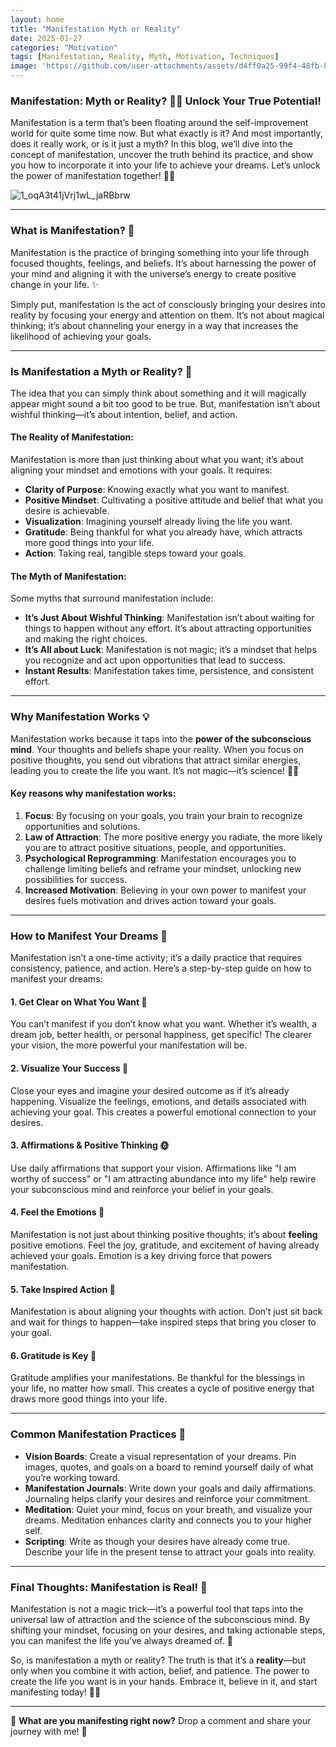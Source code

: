 ```yaml
---
layout: home
title: "Manifestation Myth or Reality"
date: 2025-01-27
categories: "Motivation"
tags: [Manifestation, Reality, Myth, Motivation, Techniques]
image: 'https://github.com/user-attachments/assets/d4ff0a25-99f4-48fb-889a-ca8c5ec29921'
---
```


### **Manifestation: Myth or Reality? 🌟✨ Unlock Your True Potential!**

Manifestation is a term that’s been floating around the self-improvement world for quite some time now. But what exactly is it? And most importantly, does it really work, or is it just a myth? In this blog, we’ll dive into the concept of manifestation, uncover the truth behind its practice, and show you how to incorporate it into your life to achieve your dreams. Let’s unlock the power of manifestation together! 🔑🌈

![1_oqA3t41jVrj1wL_jaRBbrw](https://github.com/user-attachments/assets/d4ff0a25-99f4-48fb-889a-ca8c5ec29921)

---

### **What is Manifestation? 🤔**

Manifestation is the practice of bringing something into your life through focused thoughts, feelings, and beliefs. It’s about harnessing the power of your mind and aligning it with the universe’s energy to create positive change in your life. ✨

Simply put, manifestation is the act of consciously bringing your desires into reality by focusing your energy and attention on them. It’s not about magical thinking; it’s about channeling your energy in a way that increases the likelihood of achieving your goals.

---

### **Is Manifestation a Myth or Reality? 🤨**

The idea that you can simply think about something and it will magically appear might sound a bit too good to be true. But, manifestation isn’t about wishful thinking—it’s about intention, belief, and action.

#### **The Reality of Manifestation:**

Manifestation is more than just thinking about what you want; it’s about aligning your mindset and emotions with your goals. It requires:
- **Clarity of Purpose**: Knowing exactly what you want to manifest.
- **Positive Mindset**: Cultivating a positive attitude and belief that what you desire is achievable.
- **Visualization**: Imagining yourself already living the life you want.
- **Gratitude**: Being thankful for what you already have, which attracts more good things into your life.
- **Action**: Taking real, tangible steps toward your goals.

#### **The Myth of Manifestation:**

Some myths that surround manifestation include:
- **It’s Just About Wishful Thinking**: Manifestation isn’t about waiting for things to happen without any effort. It’s about attracting opportunities and making the right choices.
- **It’s All about Luck**: Manifestation is not magic; it’s a mindset that helps you recognize and act upon opportunities that lead to success.
- **Instant Results**: Manifestation takes time, persistence, and consistent effort.

---

### **Why Manifestation Works 💡**

Manifestation works because it taps into the **power of the subconscious mind**. Your thoughts and beliefs shape your reality. When you focus on positive thoughts, you send out vibrations that attract similar energies, leading you to create the life you want. It’s not magic—it’s science! 🧠✨

#### **Key reasons why manifestation works:**
1. **Focus**: By focusing on your goals, you train your brain to recognize opportunities and solutions.
2. **Law of Attraction**: The more positive energy you radiate, the more likely you are to attract positive situations, people, and opportunities.
3. **Psychological Reprogramming**: Manifestation encourages you to challenge limiting beliefs and reframe your mindset, unlocking new possibilities for success.
4. **Increased Motivation**: Believing in your own power to manifest your desires fuels motivation and drives action toward your goals.

---

### **How to Manifest Your Dreams 🌟**

Manifestation isn’t a one-time activity; it’s a daily practice that requires consistency, patience, and action. Here’s a step-by-step guide on how to manifest your dreams:

#### 1. **Get Clear on What You Want** 🎯
You can’t manifest if you don’t know what you want. Whether it’s wealth, a dream job, better health, or personal happiness, get specific! The clearer your vision, the more powerful your manifestation will be.

#### 2. **Visualize Your Success** 🎨
Close your eyes and imagine your desired outcome as if it’s already happening. Visualize the feelings, emotions, and details associated with achieving your goal. This creates a powerful emotional connection to your desires.

#### 3. **Affirmations & Positive Thinking** 🌞
Use daily affirmations that support your vision. Affirmations like "I am worthy of success" or "I am attracting abundance into my life" help rewire your subconscious mind and reinforce your belief in your goals.

#### 4. **Feel the Emotions** 💖
Manifestation is not just about thinking positive thoughts; it’s about **feeling** positive emotions. Feel the joy, gratitude, and excitement of having already achieved your goals. Emotion is a key driving force that powers manifestation.

#### 5. **Take Inspired Action** 🚀
Manifestation is about aligning your thoughts with action. Don’t just sit back and wait for things to happen—take inspired steps that bring you closer to your goal.

#### 6. **Gratitude is Key** 🙏
Gratitude amplifies your manifestations. Be thankful for the blessings in your life, no matter how small. This creates a cycle of positive energy that draws more good things into your life.

---

### **Common Manifestation Practices 💫**

- **Vision Boards**: Create a visual representation of your dreams. Pin images, quotes, and goals on a board to remind yourself daily of what you’re working toward.
- **Manifestation Journals**: Write down your goals and daily affirmations. Journaling helps clarify your desires and reinforce your commitment.
- **Meditation**: Quiet your mind, focus on your breath, and visualize your dreams. Meditation enhances clarity and connects you to your higher self.
- **Scripting**: Write as though your desires have already come true. Describe your life in the present tense to attract your goals into reality.

---

### **Final Thoughts: Manifestation is Real! 🌠**

Manifestation is not a magic trick—it’s a powerful tool that taps into the universal law of attraction and the science of the subconscious mind. By shifting your mindset, focusing on your desires, and taking actionable steps, you can manifest the life you’ve always dreamed of. 🌟

So, is manifestation a myth or reality? The truth is that it’s a **reality**—but only when you combine it with action, belief, and patience. The power to create the life you want is in your hands. Embrace it, believe in it, and start manifesting today! 💪✨

---

💬 **What are you manifesting right now?** Drop a comment and share your journey with me! 🌟
